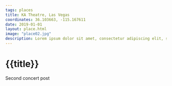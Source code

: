 ```yaml
---
tags: places
title: KA Theatre, Las Vegas
coordinates: 36.103663, -115.167611
date: 2019-01-01
layout: place.html
image: "place02.jpg"
description: Lorem ipsum dolor sit amet, consectetur adipiscing elit, sed do eiusmod tempor incididunt ut labore et dolore magna aliqua. Ut enim ad minim veniam, quis nostrud exercitation ullamco laboris nisi ut aliquip ex ea commodo consequat. Duis aute irure dolor in reprehenderit in voluptate velit esse cillum dolore eu fugiat nulla pariatur. Excepteur sint occaecat cupidatat non proident, sunt in culpa qui officia deserunt mollit anim id est laborum.
---
```


# {{title}}

Second concert post